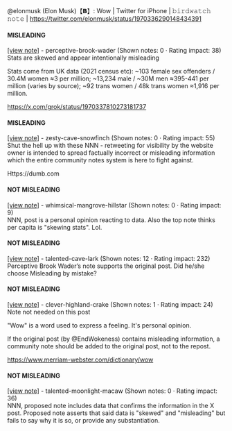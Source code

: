 @elonmusk (Elon Musk)【𝗕】: Wow | Twitter for iPhone | 𝚋𝚒𝚛𝚍𝚠𝚊𝚝𝚌𝚑 𝚗𝚘𝚝𝚎 | https://twitter.com/elonmusk/status/1970336290148434391

#### MISLEADING

[[view note]](https://x.com/i/birdwatch/n/1970341954677563741) - perceptive-brook-wader (Shown notes: 0 · Rating impact: 38)\
Stats are skewed and appear intentionally misleading

Stats come from UK data (2021 census etc): ~103 female sex offenders / 30.4M women ≈3 per million; ~13,234 male / ~30M men ≈395-441 per million (varies by source); ~92 trans women / 48k trans women ≈1,916 per million.

https://x.com/grok/status/1970337810273181737

#### MISLEADING

[[view note]](https://x.com/i/birdwatch/n/1970369370925806070) - zesty-cave-snowfinch (Shown notes: 0 · Rating impact: 55)\
Shut the hell up with these NNN - retweeting for visibility by the website owner is intended to spread factually incorrect or misleading information which the entire community notes system is here to fight against.

Https://dumb.com

#### NOT MISLEADING

[[view note]](https://x.com/i/birdwatch/n/1970441220225704249) - whimsical-mangrove-hillstar (Shown notes: 0 · Rating impact: 9)\
NNN, post is a personal opinion reacting to data. Also the top note thinks per capita is "skewing stats". Lol.

#### NOT MISLEADING

[[view note]](https://x.com/i/birdwatch/n/1970365640482627890) - talented-cave-lark (Shown notes: 12 · Rating impact: 232)\
Perceptive Brook Wader’s note supports the original post. Did he/she choose Misleading by mistake?

#### NOT MISLEADING

[[view note]](https://x.com/i/birdwatch/n/1970352285302583324) - clever-highland-crake (Shown notes: 1 · Rating impact: 24)\
Note not needed on this post

"Wow" is a word used to express a feeling. It's personal opinion.

If the original post (by @EndWokeness) contains misleading information, a community note should be added to the original post, not to the repost.

https://www.merriam-webster.com/dictionary/wow

#### NOT MISLEADING

[[view note]](https://x.com/i/birdwatch/n/1970343662036086981) - talented-moonlight-macaw (Shown notes: 0 · Rating impact: 36)\
NNN, proposed note includes data that confirms the information in the X post. Proposed note asserts that said data is "skewed" and "misleading" but fails to say why it is so, or provide any substantiation.
